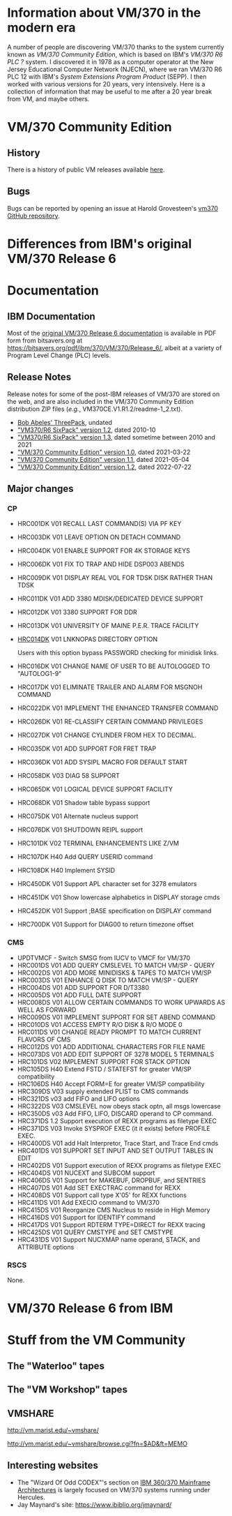 # Information about VM/370 in the modern era

A number of people are discovering VM/370 thanks to the system currently known
as _VM/370 Community Edition_, which is based on IBM's _VM/370 R6 PLC ?_ system.
I discovered it in 1978 as a computer operator at the New Jersey Educational
Computer Network (NJECN), where we ran VM/370 R6 PLC 12 with IBM's _System Extensions
Program Product_ (SEPP).  I then worked with various versions for 20 years, very
intensively.  Here is a collection of information that may be useful to me after
a 20 year break from VM, and maybe others.

# VM/370 Community Edition

## History
There is a history of public VM releases available [here](documentation/history.md).

## Bugs
Bugs can be reported by opening an issue at Harold Grovesteen's [vm370 GitHub repository](https://github.com/s390guy/vm370/issues).

# Differences from IBM's original VM/370 Release 6


# Documentation

## IBM Documentation

Most of the [original VM/370 Release 6 documentation](documentation/library.md) is
available in PDF form from bitsavers.org at https://bitsavers.org/pdf/ibm/370/VM/370/Release_6/,
albeit at a variety of Program Level Change (PLC) levels.

## Release Notes
Release notes for some of the post-IBM releases of VM/370 are stored on the web, and
are also included in the VM/370 Community Edition distribution ZIP files (_e.g._,
VM370CE.V1.R1.2/readme-1_2.txt).

* [Bob Abeles' ThreePack](documentation/release_notes/threepack_readme.txt), undated
* ["VM370/R6 SixPack" version 1.2](documentation/release_notes/sixpack_1.2_readme.txt), dated 2010-10
* ["VM370/R6 SixPack" version 1.3](documentation/release_notes/sixpack_1.3_readme.txt), dated sometime between 2010 and 2021
* ["VM/370 Community Edition" version 1.0](documentation/release_notes/vmce_1.1.0_readme.txt), dated 2021-03-22
* ["VM/370 Community Edition" version 1.1](documentation/release_notes/vmce_1.1.1_readme.txt), dated 2021-05-04
* ["VM/370 Community Edition" version 1.2](documentation/release_notes/vmce_1.1.2_readme.txt), dated 2022-07-22

## Major changes

### CP
* HRC001DK V01 RECALL LAST COMMAND(S) VIA PF KEY
* HRC003DK V01 LEAVE OPTION ON DETACH COMMAND
* HRC004DK V01 ENABLE SUPPORT FOR 4K STORAGE KEYS
* HRC006DK V01 FIX TO TRAP AND HIDE DSP003 ABENDS
* HRC009DK V01 DISPLAY REAL VOL FOR TDSK DISK RATHER THAN TDSK
* HRC011DK V01 ADD 3380 MDISK/DEDICATED DEVICE SUPPORT
* HRC012DK V01 3380 SUPPORT FOR DDR
* HRC013DK V01 UNIVERSITY OF MAINE P.E.R. TRACE FACILITY
* [HRC014DK](hrc_mods/HRC014DK.MEMO.txt) V01 LNKNOPAS DIRECTORY OPTION

  Users with this option bypass PASSWORD checking for minidisk links.
* HRC016DK V01 CHANGE NAME OF USER TO BE AUTOLOGGED TO "AUTOLOG1-9"
* HRC017DK V01 ELIMINATE TRAILER AND ALARM FOR MSGNOH COMMAND
* HRC022DK V01 IMPLEMENT THE ENHANCED TRANSFER COMMAND
* HRC026DK V01 RE-CLASSIFY CERTAIN COMMAND PRIVILEGES
* HRC027DK V01 CHANGE CYLINDER FROM HEX TO DECIMAL.
* HRC035DK V01 ADD SUPPORT FOR FRET TRAP
* HRC036DK V01 ADD SYSIPL MACRO FOR DEFAULT START
* HRC058DK V03 DIAG 58 SUPPORT
* HRC065DK V01 LOGICAL DEVICE SUPPORT FACILITY
* HRC068DK V01 Shadow table bypass support
* HRC075DK V01 Alternate nucleus support
* HRC076DK V01 SHUTDOWN REIPL support
* HRC101DK V02 TERMINAL ENHANCEMENTS LIKE Z/VM
* HRC107DK H40 Add QUERY USERID command
* HRC108DK H40 Implement SYSID
* HRC450DK V01 Support APL character set for 3278 emulators
* HRC451DK V01 Show lowercase alphabetics in DISPLAY storage cmds
* HRC452DK V01 Support ;BASE specification on DISPLAY command
* HRC700DK V01 Support for DIAG00 to return timezone offset

### CMS
* UPDTVMCF - Switch SMSG from IUCV to VMCF for VM/370
* HRC001DS V01 ADD QUERY CMSLEVEL         TO MATCH VM/SP - QUERY
* HRC002DS V01 ADD MORE MINIDISKS & TAPES TO MATCH VM/SP
* HRC003DS V01 ENHANCE Q DISK             TO MATCH VM/SP - QUERY
* HRC004DS V01 ADD SUPPORT FOR D/T3380
* HRC005DS V01 ADD FULL DATE SUPPORT
* HRC008DS V01 ALLOW CERTAIN COMMANDS TO WORK UPWARDS AS WELL AS FORWARD
* HRC009DS V01 IMPLEMENT SUPPORT FOR SET ABEND COMMAND
* HRC010DS V01 ACCESS EMPTY R/O DISK & R/O MODE 0
* HRC011DS V01 CHANGE READY PROMPT TO MATCH CURRENT FLAVORS OF CMS
* HRC012DS V01 ADD ADDITIONAL CHARACTERS FOR FILE NAME
* HRC073DS V01 ADD EDIT SUPPORT OF 3278 MODEL 5 TERMINALS
* HRC101DS V02 IMPLEMENT SUPPORT FOR STACK OPTION
* HRC105DS H40 Extend FSTD / STATEFST for greater VM/SP compatibility
* HRC106DS H40 Accept FORM=E for greater VM/SP compatibility
* HRC309DS V03 supply extended PLIST to CMS commands
* HRC321DS v03 add FIFO and LIFO options
* HRC322DS V03 CMSLEVEL now obeys stack optn, all msgs lowercase
* HRC350DS v03 Add FIFO, LIFO, DISCARD operand to CP command.
* HRC371DS 1.2 Support execution of REXX programs as filetype EXEC
* HRC371DS V03 Invoke SYSPROF EXEC (it it exists) before PROFILE EXEC.
* HRC400DS V01 add Halt Interpretor, Trace Start, and Trace End cmds
* HRC401DS V01 SUPPORT SET INPUT AND SET OUTPUT TABLES IN EDIT
* HRC402DS V01 Support execution of REXX programs as filetype EXEC
* HRC404DS V01 NUCEXT and SUBCOM support
* HRC406DS V01 Support for MAKEBUF, DROPBUF, and SENTRIES
* HRC407DS V01 Add SET EXECTRAC command for REXX
* HRC408DS V01 Support call type X'05' for REXX functions
* HRC411DS V01 Add EXECIO command to VM/370
* HRC415DS V01 Reorganize CMS Nucleus to reside in High Memory
* HRC416DS V01 Support for IDENTIFY command
* HRC417DS V01 Support RDTERM TYPE=DIRECT for REXX tracing
* HRC425DS V01 QUERY CMSTYPE and SET CMSTYPE
* HRC431DS V01 Support NUCXMAP name operand, STACK, and ATTRIBUTE options

### RSCS
None.

# VM/370 Release 6 from IBM

# Stuff from the VM Community

## The "Waterloo" tapes

## The "VM Workshop" tapes

## VMSHARE

http://vm.marist.edu/~vmshare/

http://vm.marist.edu/~vmshare/browse.cgi?fn=$AD&ft=MEMO

## Interesting websites

* The "Wizard Of Odd CODEX"'s section on [IBM 360/370 Mainframe Architectures](https://codex.sjzoppi.com/ibm360-370:start)
is largely focused on VM/370 systems running under Hercules.
* Jay Maynard's site: https://www.ibiblio.org/jmaynard/
